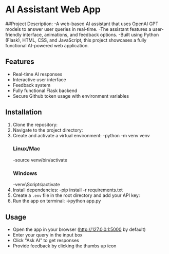 # AI Assistant Web App

##Project Description:
-A web-based AI assistant that uses OpenAI GPT models to answer user queries in real-time. 
-The assistant features a user-friendly interface, animations, and feedback options. 
-Built using Python (Flask), HTML, CSS, and JavaScript, this project showcases a fully functional AI-powered web application.

## Features
- Real-time AI responses
- Interactive user interface
- Feedback system
- Fully functional Flask backend
- Secure Github token usage with environment variables

## Installation
1. Clone the repository:
2. Navigate to the project directory:
3. Create and activate a virtual environment:
  -python -m venv venv
   ### Linux/Mac
     -source venv/bin/activate 
   ### Windows
     -venv\Scripts\activate 
5. Install dependencies:
  -pip install -r requirements.txt
6. Create a `.env` file in the root directory and add your API key:
7. Run the app on terminal:
  ->python app.py

## Usage
- Open the app in your browser (http://127.0.0.1:5000 by default)
- Enter your query in the input box
- Click "Ask AI" to get responses
- Provide feedback by clicking the thumbs up icon
